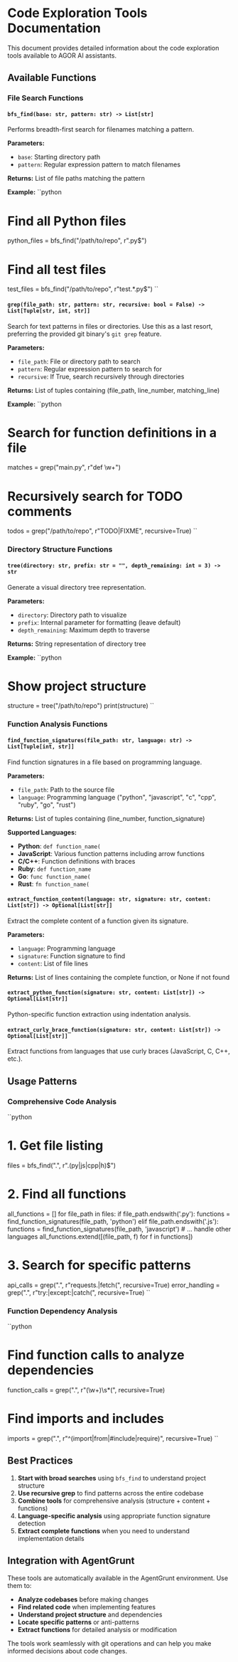 # Code Exploration Tools Documentation

This document provides detailed information about the code exploration tools available to AGOR AI assistants.

## Available Functions

### File Search Functions

#### `bfs_find(base: str, pattern: str) -> List[str]`

Performs breadth-first search for filenames matching a pattern.

**Parameters:**

- `base`: Starting directory path
- `pattern`: Regular expression pattern to match filenames

**Returns:** List of file paths matching the pattern

**Example:**
``python

# Find all Python files

python_files = bfs_find("/path/to/repo", r"\.py$")

# Find all test files

test_files = bfs_find("/path/to/repo", r"test.\*\.py$")
``

#### `grep(file_path: str, pattern: str, recursive: bool = False) -> List[Tuple[str, int, str]]`

Search for text patterns in files or directories. Use this as a last resort, preferring the provided git binary's `git grep` feature.

**Parameters:**

- `file_path`: File or directory path to search
- `pattern`: Regular expression pattern to search for
- `recursive`: If True, search recursively through directories

**Returns:** List of tuples containing (file_path, line_number, matching_line)

**Example:**
``python

# Search for function definitions in a file

matches = grep("main.py", r"def \w+")

# Recursively search for TODO comments

todos = grep("/path/to/repo", r"TODO|FIXME", recursive=True)
``

### Directory Structure Functions

#### `tree(directory: str, prefix: str = "", depth_remaining: int = 3) -> str`

Generate a visual directory tree representation.

**Parameters:**

- `directory`: Directory path to visualize
- `prefix`: Internal parameter for formatting (leave default)
- `depth_remaining`: Maximum depth to traverse

**Returns:** String representation of directory tree

**Example:**
``python

# Show project structure

structure = tree("/path/to/repo")
print(structure)
``

### Function Analysis Functions

#### `find_function_signatures(file_path: str, language: str) -> List[Tuple[int, str]]`

Find function signatures in a file based on programming language.

**Parameters:**

- `file_path`: Path to the source file
- `language`: Programming language ("python", "javascript", "c", "cpp", "ruby", "go", "rust")

**Returns:** List of tuples containing (line_number, function_signature)

**Supported Languages:**

- **Python**: `def function_name(`
- **JavaScript**: Various function patterns including arrow functions
- **C/C++**: Function definitions with braces
- **Ruby**: `def function_name`
- **Go**: `func function_name(`
- **Rust**: `fn function_name(`

#### `extract_function_content(language: str, signature: str, content: List[str]) -> Optional[List[str]]`

Extract the complete content of a function given its signature.

**Parameters:**

- `language`: Programming language
- `signature`: Function signature to find
- `content`: List of file lines

**Returns:** List of lines containing the complete function, or None if not found

#### `extract_python_function(signature: str, content: List[str]) -> Optional[List[str]]`

Python-specific function extraction using indentation analysis.

#### `extract_curly_brace_function(signature: str, content: List[str]) -> Optional[List[str]]`

Extract functions from languages that use curly braces (JavaScript, C, C++, etc.).

## Usage Patterns

### Comprehensive Code Analysis

``python

# 1. Get file listing

files = bfs_find(".", r"\.(py|js|cpp|h)$")

# 2. Find all functions

all_functions = []
for file_path in files:
if file_path.endswith('.py'):
functions = find_function_signatures(file_path, 'python')
elif file_path.endswith('.js'):
functions = find_function_signatures(file_path, 'javascript') # ... handle other languages
all_functions.extend([(file_path, f) for f in functions])

# 3. Search for specific patterns

api_calls = grep(".", r"requests\.|fetch\(", recursive=True)
error_handling = grep(".", r"try:|except:|catch\(", recursive=True)
``

### Function Dependency Analysis

``python

# Find function calls to analyze dependencies

function_calls = grep(".", r"(\w+)\s\*\(", recursive=True)

# Find imports and includes

imports = grep(".", r"^(import|from|#include|require)", recursive=True)
``

## Best Practices

1. **Start with broad searches** using `bfs_find` to understand project structure
2. **Use recursive grep** to find patterns across the entire codebase
3. **Combine tools** for comprehensive analysis (structure + content + functions)
4. **Language-specific analysis** using appropriate function signature detection
5. **Extract complete functions** when you need to understand implementation details

## Integration with AgentGrunt

These tools are automatically available in the AgentGrunt environment. Use them to:

- **Analyze codebases** before making changes
- **Find related code** when implementing features
- **Understand project structure** and dependencies
- **Locate specific patterns** or anti-patterns
- **Extract functions** for detailed analysis or modification

The tools work seamlessly with git operations and can help you make informed decisions about code changes.
